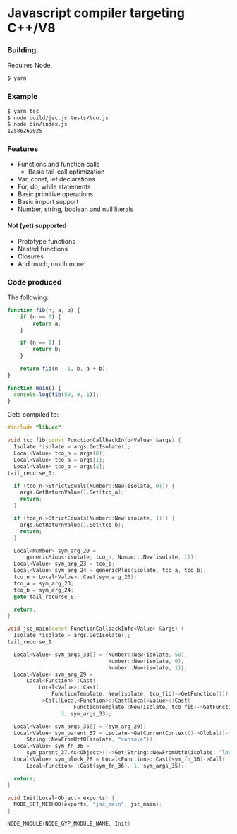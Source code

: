 # Javascript compiler targeting C++/V8

### Building

Requires Node.

```bash
$ yarn
```

### Example

```bash
$ yarn tsc
$ node build/jsc.js tests/tco.js
$ node bin/index.js
12586269025

```

### Features

* Functions and function calls
  * Basic tail-call optimization
* Var, const, let declarations
* For, do, while statements
* Basic primitive operations
* Basic import support
* Number, string, boolean and null literals

#### Not (yet) supported

* Prototype functions
* Nested functions
* Closures
* And much, much more!

### Code produced

The following:

```js
function fib(n, a, b) {
    if (n == 0) {
        return a;
    }

    if (n == 1) {
        return b;
    }

    return fib(n - 1, b, a + b);
}

function main() {
  console.log(fib(50, 0, 1));
}
```

Gets compiled to:

```cpp
#include "lib.cc"

void tco_fib(const FunctionCallbackInfo<Value> &args) {
  Isolate *isolate = args.GetIsolate();
  Local<Value> tco_n = args[0];
  Local<Value> tco_a = args[1];
  Local<Value> tco_b = args[2];
tail_recurse_0:

  if (tco_n->StrictEquals(Number::New(isolate, 0))) {
    args.GetReturnValue().Set(tco_a);
    return;
  }

  if (tco_n->StrictEquals(Number::New(isolate, 1))) {
    args.GetReturnValue().Set(tco_b);
    return;
  }

  Local<Number> sym_arg_20 =
      genericMinus(isolate, tco_n, Number::New(isolate, 1));
  Local<Value> sym_arg_23 = tco_b;
  Local<Value> sym_arg_24 = genericPlus(isolate, tco_a, tco_b);
  tco_n = Local<Value>::Cast(sym_arg_20);
  tco_a = sym_arg_23;
  tco_b = sym_arg_24;
  goto tail_recurse_0;

  return;
}

void jsc_main(const FunctionCallbackInfo<Value> &args) {
  Isolate *isolate = args.GetIsolate();
tail_recurse_1:

  Local<Value> sym_args_33[] = {Number::New(isolate, 50),
                                Number::New(isolate, 0),
                                Number::New(isolate, 1)};
  Local<Value> sym_arg_29 =
      Local<Function>::Cast(
          Local<Value>::Cast(
              FunctionTemplate::New(isolate, tco_fib)->GetFunction()))
          ->Call(Local<Function>::Cast(Local<Value>::Cast(
                     FunctionTemplate::New(isolate, tco_fib)->GetFunction())),
                 3, sym_args_33);

  Local<Value> sym_args_35[] = {sym_arg_29};
  Local<Value> sym_parent_37 = isolate->GetCurrentContext()->Global()->Get(
      String::NewFromUtf8(isolate, "console"));
  Local<Value> sym_fn_36 =
      sym_parent_37.As<Object>()->Get(String::NewFromUtf8(isolate, "log"));
  Local<Value> sym_block_28 = Local<Function>::Cast(sym_fn_36)->Call(
      Local<Function>::Cast(sym_fn_36), 1, sym_args_35);

  return;
}

void Init(Local<Object> exports) {
  NODE_SET_METHOD(exports, "jsc_main", jsc_main);
}

NODE_MODULE(NODE_GYP_MODULE_NAME, Init)
```
